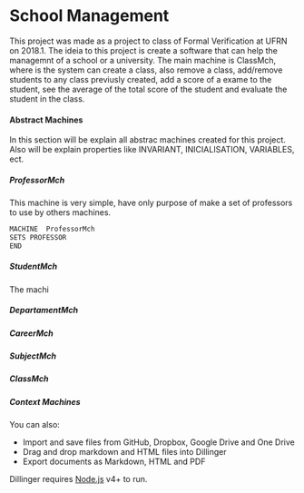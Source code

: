 # School Management 

This project was made as a project to class of Formal Verification at UFRN on 2018.1. The ideia to this project is create a software that can help the managemnt of a school or a university. The main machine is ClassMch, where is the system can create a class, also remove a class, add/remove students to any class previusly created, add a score of a exame to the student, see the average of the total score of the student and evaluate the student in the class.

#### Abstract Machines
In this section will be explain all abstrac machines created for this project. Also will be explain properties like INVARIANT, INICIALISATION, VARIABLES, ect.

##### ProfessorMch
This machine is very simple, have only purpose of make a set of professors to use by others machines.
```sh
MACHINE  ProfessorMch
SETS PROFESSOR
END
```

##### StudentMch
The machi


##### DepartamentMch

##### CareerMch

##### SubjectMch

##### ClassMch

##### Context Machines

You can also:
  - Import and save files from GitHub, Dropbox, Google Drive and One Drive
  - Drag and drop markdown and HTML files into Dillinger
  - Export documents as Markdown, HTML and PDF


Dillinger requires [Node.js](https://nodejs.org/) v4+ to run.
